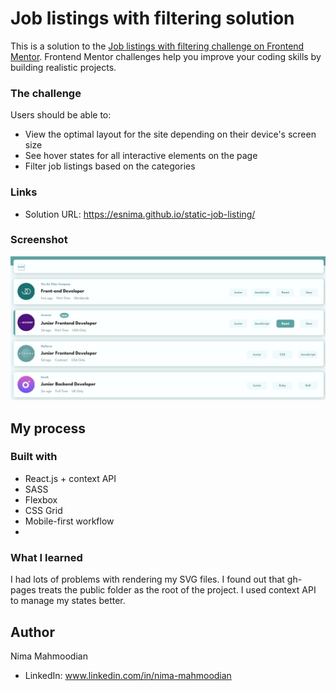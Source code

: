 # Job listings with filtering solution

This is a solution to the [Job listings with filtering challenge on Frontend Mentor](https://www.frontendmentor.io/challenges/job-listings-with-filtering-ivstIPCt). Frontend Mentor challenges help you improve your coding skills by building realistic projects. 
### The challenge

Users should be able to:
- View the optimal layout for the site depending on their device's screen size
- See hover states for all interactive elements on the page
- Filter job listings based on the categories

### Links

- Solution URL: https://esnima.github.io/static-job-listing/

### Screenshot

![](./screenshot.jpg)

## My process

### Built with

- React.js + context API
- SASS
- Flexbox
- CSS Grid
- Mobile-first workflow
- 
### What I learned
I had lots of problems with rendering my SVG files. I found out that gh-pages treats the public folder as the root of the project. 
I used context API to manage my states better.

## Author
Nima Mahmoodian
- LinkedIn:  www.linkedin.com/in/nima-mahmoodian
